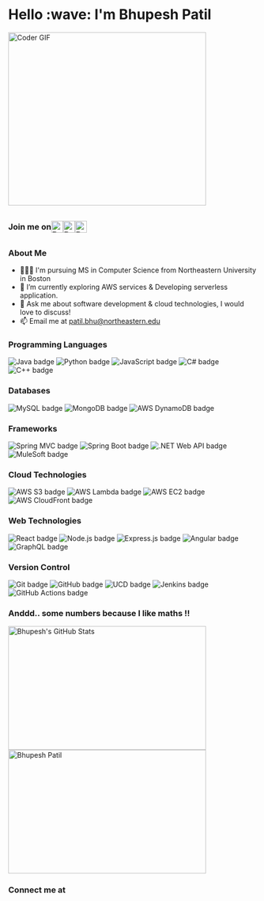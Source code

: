 

<h1 title="hehehe"> Hello :wave: I'm Bhupesh Patil </h1>

<img alt="Coder GIF" height=350 width=400 src="https://media3.giphy.com/media/bGgsc5mWoryfgKBx1u/200w.gif?cid=6c09b952y6cxyemshuphg63ed39jh5blhrdcitxkapks3jkr&rid=200w.gif&ct=g"/>


<h3 style="display: flex; align-items: center;">
  <span>Join me on </span>
  <br>
  <br>
  <div style="display: flex; flex-direction: row;">
    <a href="https://www.linkedin.com/in/bhupesh-patil-neu/">
      <img alt="Bhupesh's LinkedIn" width="24px" src="https://img.icons8.com/nolan/96/linkedin.png" />
    </a>
    <a href="https://www.instagram.com/bhupesh_patil_/">
      <img alt="Bhupesh's Instagram" width="24px" src="https://img.icons8.com/nolan/96/instagram-new.png" />
    </a>
    <a href="https://bhupesh-patil.web.app/">
      <img alt="Bhupesh's Portfolio" width="24px" src="https://img.icons8.com/nolan/64/1A6DFF/C822FF/web-design.png" />
    </a>
  </div>
    
</h3>



<h3 title="hehehe">About Me</h3>

- 👨🏽‍💻 I'm pursuing MS in Computer Science from Northeastern University in Boston
- 🌱 I’m currently exploring AWS services & Developing serverless application. 
- 💬 Ask me about software development & cloud technologies, I would love to discuss!
- 📫 Email me at [patil.bhu@northeastern.edu](mailto:patil.bhu@northeastern.edu)


<h3 title="hehehe">Programming Languages</h3>
<p>
<div>
  <img src="https://img.shields.io/badge/-Java-orange?logo=java&logoColor=white&style=for-the-badge" alt="Java badge">
  <img src="https://img.shields.io/badge/-Python-blue?logo=python&logoColor=white&style=for-the-badge" alt="Python badge">
  <img src="https://img.shields.io/badge/-JavaScript-yellow?logo=javascript&logoColor=white&style=for-the-badge" alt="JavaScript badge">
  <img src="https://img.shields.io/badge/-C%23-purple?logo=c-sharp&logoColor=white&style=for-the-badge" alt="C# badge">
  <img src="https://img.shields.io/badge/-C%2B%2B-blue?logo=c%2B%2B&logoColor=white&style=for-the-badge" alt="C++ badge">
</div>
</p>

<h3 title="hehehe">Databases</h3>
<p>
<div>
  <img src="https://img.shields.io/badge/-MySQL-blue?logo=mysql&logoColor=white&style=for-the-badge" alt="MySQL badge"> 
  <img src="https://img.shields.io/badge/-MongoDB-green?logo=mongodb&logoColor=white&style=for-the-badge" alt="MongoDB badge">
 <img src="https://img.shields.io/badge/-AWS%20DynamoDB-orange?logo=amazonaws&logoColor=white&style=for-the-badge" alt="AWS DynamoDB badge">
</div>
</p>

<h3 title="hehehe">Frameworks</h3>
<p>
<div>
  <img src="https://img.shields.io/badge/-Spring%20MVC-green?logo=spring&logoColor=white&style=for-the-badge" alt="Spring MVC badge">
  <img src="https://img.shields.io/badge/-Spring%20Boot-green?logo=spring&logoColor=white&style=for-the-badge" alt="Spring Boot badge">
  <img src="https://img.shields.io/badge/-.NET%20Web%20API-purple?logo=.net&logoColor=white&style=for-the-badge" alt=".NET Web API badge">
  <img src="https://img.shields.io/badge/-MuleSoft-ED1C24?logo=mulesoft&logoColor=white&style=for-the-badge" alt="MuleSoft badge">
</div>
</p>


<h3 title="hehehe">Cloud Technologies</h3>
<p>
<div>
  <img src="https://img.shields.io/badge/-AWS%20S3-orange?logo=amazonaws&logoColor=white&style=for-the-badge" alt="AWS S3 badge">
  <img src="https://img.shields.io/badge/-AWS_Lambda-orange?logo=amazon-aws&logoColor=white&style=for-the-badge" alt="AWS Lambda badge">
  <img src="https://img.shields.io/badge/-AWS%20EC2-orange?logo=amazonaws&logoColor=white&style=for-the-badge" alt="AWS EC2 badge">
  <img src="https://img.shields.io/badge/-AWS%20CloudFront-orange?logo=amazonaws&logoColor=white&style=for-the-badge" alt="AWS CloudFront badge">
</div>
</p>

<h3 title="hehehe">Web Technologies</h3>
<p>
<div>
  <img src="https://img.shields.io/badge/-React-blue?logo=react&logoColor=white&style=for-the-badge" alt="React badge">
  <img src="https://img.shields.io/badge/-Node.js-green?logo=node.js&logoColor=white&style=for-the-badge" alt="Node.js badge">
  <img src="https://img.shields.io/badge/-Express.js-lightgrey?logo=express&logoColor=white&style=for-the-badge" alt="Express.js badge">
  <img src="https://img.shields.io/badge/-Angular-red?logo=angular&logoColor=white&style=for-the-badge" alt="Angular badge">
  <img src="https://img.shields.io/badge/-GraphQL-purple?logo=graphql&logoColor=white&style=for-the-badge" alt="GraphQL badge"> 
</div>
</p>

<h3 title="hehehe">Version Control</h3>
<p>
<div>
  <img src="https://img.shields.io/badge/-Git-black?logo=git&logoColor=white&style=for-the-badge" alt="Git badge">
  <img src="https://img.shields.io/badge/-GitHub-grey?logo=github&logoColor=white&style=for-the-badge" alt="GitHub badge">
  <img src="https://img.shields.io/badge/-UCD-blue?logo=ibm&logoColor=white&style=for-the-badge" alt="UCD badge">
  <img src="https://img.shields.io/badge/-Jenkins-red?logo=jenkins&logoColor=white&style=for-the-badge" alt="Jenkins badge">
  <img src="https://img.shields.io/badge/-GitHub_Actions-black?logo=github-actions&logoColor=white&style=for-the-badge" alt="GitHub Actions badge">
</div>
</p>

<h3 title="hehehe">Anddd.. some numbers because I like maths !!</h3>
<p>
<div>
<img height=250 width=400 src="https://github-readme-stats.vercel.app/api?username=bhupesh22&show_icons=true&hide_border=true&count_private=true&theme=tokyonight&icon_color=fad000" alt="Bhupesh's GitHub Stats">
<img height=250 width=400 src="https://github-readme-streak-stats.herokuapp.com/?user=bhupesh22&show_icons=true&hide_border=true&count_private=true&theme=tokyonight&icon_color=fad000" alt="Bhupesh Patil" />
</div>
</p>



<h3>Connect me at</h3>

<br />
<br />

